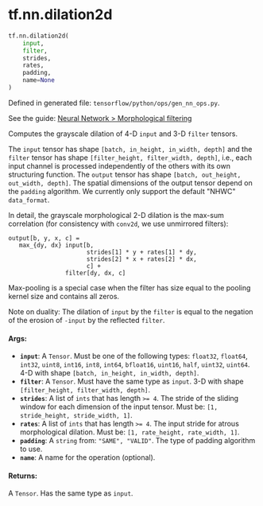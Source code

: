 <div itemscope itemtype="http://developers.google.com/ReferenceObject">
<meta itemprop="name" content="tf.nn.dilation2d" />
<meta itemprop="path" content="Stable" />
</div>

# tf.nn.dilation2d

``` python
tf.nn.dilation2d(
    input,
    filter,
    strides,
    rates,
    padding,
    name=None
)
```



Defined in generated file: `tensorflow/python/ops/gen_nn_ops.py`.

See the guide: [Neural Network > Morphological filtering](../../../../api_guides/python/nn.md#Morphological_filtering)

Computes the grayscale dilation of 4-D `input` and 3-D `filter` tensors.

The `input` tensor has shape `[batch, in_height, in_width, depth]` and the
`filter` tensor has shape `[filter_height, filter_width, depth]`, i.e., each
input channel is processed independently of the others with its own structuring
function. The `output` tensor has shape
`[batch, out_height, out_width, depth]`. The spatial dimensions of the output
tensor depend on the `padding` algorithm. We currently only support the default
"NHWC" `data_format`.

In detail, the grayscale morphological 2-D dilation is the max-sum correlation
(for consistency with `conv2d`, we use unmirrored filters):

    output[b, y, x, c] =
       max_{dy, dx} input[b,
                          strides[1] * y + rates[1] * dy,
                          strides[2] * x + rates[2] * dx,
                          c] +
                    filter[dy, dx, c]

Max-pooling is a special case when the filter has size equal to the pooling
kernel size and contains all zeros.

Note on duality: The dilation of `input` by the `filter` is equal to the
negation of the erosion of `-input` by the reflected `filter`.

#### Args:

* <b>`input`</b>: A `Tensor`. Must be one of the following types: `float32`, `float64`, `int32`, `uint8`, `int16`, `int8`, `int64`, `bfloat16`, `uint16`, `half`, `uint32`, `uint64`.
    4-D with shape `[batch, in_height, in_width, depth]`.
* <b>`filter`</b>: A `Tensor`. Must have the same type as `input`.
    3-D with shape `[filter_height, filter_width, depth]`.
* <b>`strides`</b>: A list of `ints` that has length `>= 4`.
    The stride of the sliding window for each dimension of the input
    tensor. Must be: `[1, stride_height, stride_width, 1]`.
* <b>`rates`</b>: A list of `ints` that has length `>= 4`.
    The input stride for atrous morphological dilation. Must be:
    `[1, rate_height, rate_width, 1]`.
* <b>`padding`</b>: A `string` from: `"SAME", "VALID"`.
    The type of padding algorithm to use.
* <b>`name`</b>: A name for the operation (optional).


#### Returns:

A `Tensor`. Has the same type as `input`.